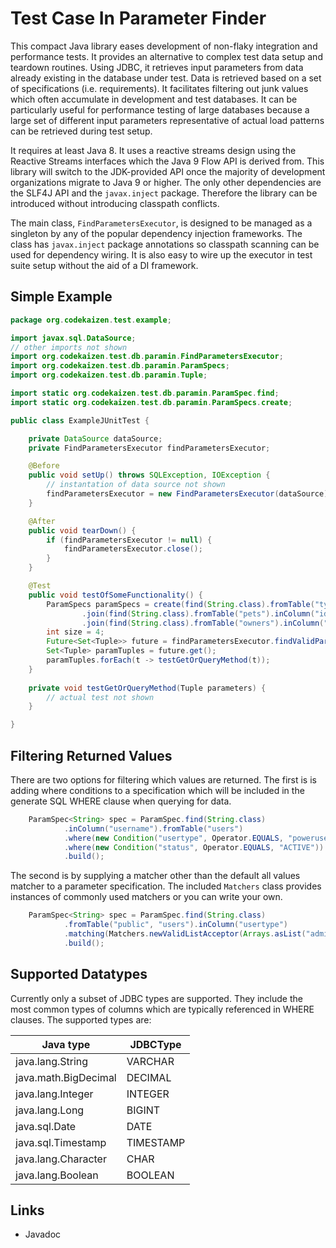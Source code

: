 # Test Case In Parameter Finder

This compact Java library eases development of non-flaky integration and
performance tests. It provides an alternative to complex test data setup and
teardown routines. Using JDBC, it retrieves input parameters from data already
existing in the database under test. Data is retrieved based on a set of
specifications (i.e. requirements). It facilitates filtering out junk values
which often accumulate in development and test databases. It can be
particularly useful for performance testing of large databases because a large
set of different input parameters representative of actual load patterns can
be retrieved during test setup.

It requires at least Java 8. It uses a reactive streams design using the
Reactive Streams interfaces which the Java 9 Flow API is derived from. This
library will switch to the JDK-provided API once the majority of development
organizations migrate to Java 9 or higher. The only other dependencies are
the SLF4J API and the `javax.inject` package. Therefore the library can be
introduced without introducing classpath conflicts.

The main class, `FindParametersExecutor`, is designed to be managed as
a singleton by any of the popular dependency injection frameworks. The class
has `javax.inject` package annotations so classpath scanning can be used for
dependency wiring. It is also easy to wire up the executor in test suite setup
without the aid of a DI framework.

## Simple Example

```java
package org.codekaizen.test.example;

import javax.sql.DataSource;
// other imports not shown
import org.codekaizen.test.db.paramin.FindParametersExecutor;
import org.codekaizen.test.db.paramin.ParamSpecs;
import org.codekaizen.test.db.paramin.Tuple;

import static org.codekaizen.test.db.paramin.ParamSpec.find;
import static org.codekaizen.test.db.paramin.ParamSpecs.create;

public class ExampleJUnitTest {

    private DataSource dataSource;
    private FindParametersExecutor findParametersExecutor;

    @Before
    public void setUp() throws SQLException, IOException {
        // instantation of data source not shown
        findParametersExecutor = new FindParametersExecutor(dataSource);
    }

    @After
    public void tearDown() {
        if (findParametersExecutor != null) {
            findParametersExecutor.close();
        }
    }

    @Test
    public void testOfSomeFunctionality() {
        ParamSpecs paramSpecs = create(find(String.class).fromTable("types").inColumn("name").build())
                .join(find(String.class).fromTable("pets").inColumn("id").build(), new JoinPair("id", "type_id"))
                .join(find(String.class).fromTable("owners").inColumn("city").build(), new JoinPair("owner_id", "id"));
        int size = 4;
        Future<Set<Tuple>> future = findParametersExecutor.findValidParameters(paramSpecs, size);
        Set<Tuple> paramTuples = future.get();
        paramTuples.forEach(t -> testGetOrQueryMethod(t));
    }
    
    private void testGetOrQueryMethod(Tuple parameters) {
        // actual test not shown
    }

}
```

## Filtering Returned Values

There are two options for filtering which values are returned. The first is
is adding where conditions to a specification which will be included in the
generate SQL WHERE clause when querying for data.

```java
    ParamSpec<String> spec = ParamSpec.find(String.class)
            .inColumn("username").fromTable("users")
            .where(new Condition("usertype", Operator.EQUALS, "poweruser"))
            .where(new Condition("status", Operator.EQUALS, "ACTIVE"))
            .build();

```

The second is by supplying a matcher other than the default all values matcher
to a parameter specification. The included `Matchers` class provides
instances of commonly used matchers or you can write your own.

```java
    ParamSpec<String> spec = ParamSpec.find(String.class)
            .fromTable("public", "users").inColumn("usertype")
            .matching(Matchers.newValidListAcceptor(Arrays.asList("administrator", "poweruser")))
            .build();

```

## Supported Datatypes

Currently only a subset of JDBC types are supported. They include the most
common types of columns which are typically referenced in WHERE clauses.
The supported types are:

| Java type            | JDBCType    |
| -------------------- | ----------- |
| java.lang.String     | VARCHAR     |
| java.math.BigDecimal | DECIMAL     |
| java.lang.Integer    | INTEGER     |
| java.lang.Long       | BIGINT      |
| java.sql.Date        | DATE        |
| java.sql.Timestamp   | TIMESTAMP   |
| java.lang.Character  | CHAR        |
| java.lang.Boolean    | BOOLEAN     |

## Links

* Javadoc
